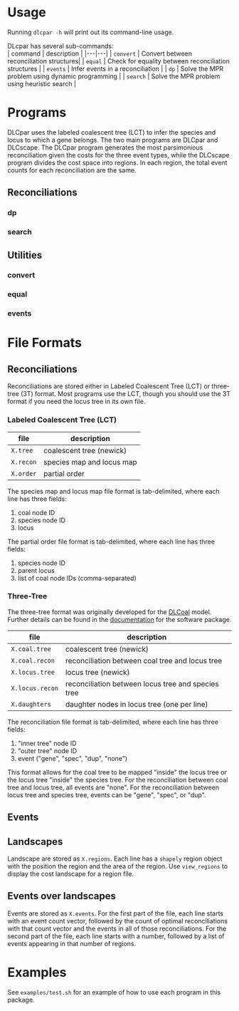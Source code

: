 # Usage

Running `dlcpar -h` will print out its command-line usage.

DLcpar has several sub-commands:  
| command | description |
|---|---|
| `convert` | Convert between reconciliation structures|
| `equal`   | Check for equality between reconciliation structures |
| `events`  | Infer events in a reconciliation |
| `dp`      | Solve the MPR problem using dynamic programming |
| `search`  | Solve the MPR problem using heuristic search |



# Programs

DLCpar uses the labeled coalescent tree (LCT) to infer the species and locus to which a gene belongs. The two main programs are DLCpar and DLCscape. The DLCpar program generates the most parsimonious reconciliation given the costs for the three event types, while the DLCscape program divides the cost space into regions. In each region, the total event counts for each reconciliation are the same.


## Reconciliations

### dp

### search

## Utilities

### convert

### equal

### events 



# File Formats

## Reconciliations

Reconciliations are stored either in Labeled Coalescent Tree (LCT) or three-tree (3T) format. Most programs use the LCT, though you should use the 3T format if you need the locus tree in its own file.

### Labeled Coalescent Tree (LCT)
| file | description |
|---|---|
| `X.tree`  | coalescent tree (newick)
| `X.recon` | species map and locus map |
| `X.order` | partial order |

The species map and locus map file format is tab-delimited, where each line has three fields:
1. coal node ID
2. species node ID
3. locus

The partial order file format is tab-delimited, where each line has three fields:
1. species node ID
2. parent locus
3. list of coal node IDs (comma-separated)

### Three-Tree

The three-tree format was originally developed for the [DLCoal](http://compbio.mit.edu/dlcoal) model. Further details can be found in the [documentation](http://compbio.mit.edu/dlcoal/pub/dlcoal/doc/dlcoal-manual.html) for the software package.

| file | description |
|---|---|
| `X.coal.tree`   | coalescent tree (newick) |
| `X.coal.recon`  | reconciliation between coal tree and locus tree |
| `X.locus.tree`  | locus tree (newick) |
| `X.locus.recon` | reconciliation between locus tree and species tree |                     
| `X.daughters`   | daughter nodes in locus tree (one per line) |

The reconciliation file format is tab-delimited, where each line has three fields:
1. "inner tree" node ID
2. "outer tree" node ID
3. event ("gene", "spec", "dup", "none")

This format allows for the coal tree to be mapped "inside" the locus tree or the locus tree "inside" the species tree. For the reconciliation between coal tree and locus tree, all events are "none". For the reconciliation between locus tree and species tree, events can be "gene", "spec", or "dup".

## Events


## Landscapes

Landscape are stored as `X.regions`. Each line has a `shapely` region object with the position the region and the area of the region. Use `view_regions` to display the cost landscape for a region file.

## Events over landscapes

Events are stored as `X.events`. For the first part of the file, each line starts with an event count vector, followed by the count of optimal reconciliations with that count vector and the events in all of those reconciliations. For the second part of the file, each line starts with a number, followed by a list of events appearing in that number of regions.



# Examples

See `examples/test.sh` for an example of how to use each program in this package.
